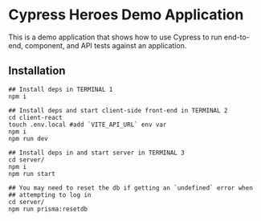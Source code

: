 # Cypress Heroes Demo Application

This is a demo application that shows how to use Cypress to run end-to-end, component, and API tests against an application.

## Installation
```
## Install deps in TERMINAL 1
npm i

## Install deps and start client-side front-end in TERMINAL 2
cd client-react
touch .env.local #add `VITE_API_URL` env var
npm i
npm run dev

## Install deps in and start server in TERMINAL 3
cd server/
npm i
npm run start

## You may need to reset the db if getting an `undefined` error when ## attempting to log in
cd server/
npm run prisma:resetdb
```